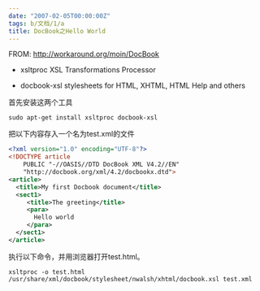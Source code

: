 ```yaml
---
date: "2007-02-05T00:00:00Z"
tags: b/文档/1/a
title: DocBook之Hello World
---
```


FROM: <http://workaround.org/moin/DocBook>

- xsltproc
  XSL Transformations Processor

- docbook-xsl
  stylesheets for HTML, XHTML, HTML Help and others

首先安装这两个工具

    sudo apt-get install xsltproc docbook-xsl 

把以下内容存入一个名为test.xml的文件

```xml
<?xml version="1.0" encoding="UTF-8"?>
<!DOCTYPE article
    PUBLIC "-//OASIS//DTD DocBook XML V4.2//EN"
    "http://docbook.org/xml/4.2/docbookx.dtd">
<article>
  <title>My first Docbook document</title>
  <sect1>
     <title>The greeting</title>
     <para>
       Hello world
     </para>
  </sect1>
</article>
```

执行以下命令，并用浏览器打开test.html。

    xsltproc -o test.html /usr/share/xml/docbook/stylesheet/nwalsh/xhtml/docbook.xsl test.xml

